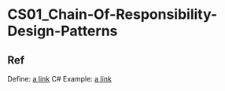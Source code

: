 # CS01_Chain-Of-Responsibility-Design-Patterns

## Ref

Define: [a link](https://refactoring.guru/design-patterns/chain-of-responsibility)
C# Example: [a link](https://refactoring.guru/design-patterns/chain-of-responsibility/csharp/example#example-0)